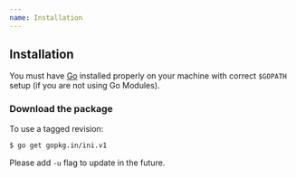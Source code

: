 ```yaml
---
name: Installation
---
```


## Installation

You must have [Go](https://golang.org/) installed properly on your machine with correct `$GOPATH` setup (if you are not using Go Modules).

### Download the package

To use a tagged revision:

```sh
$ go get gopkg.in/ini.v1
```

Please add `-u` flag to update in the future.
